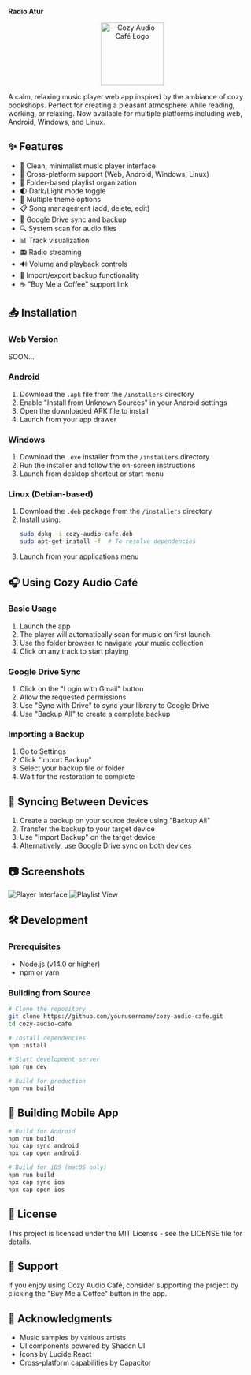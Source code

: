 <p><b> Radio Atur </b></p>

<p align="center">
  <img src="/public/app-icon-animated.gif" alt="Cozy Audio Café Logo" width="128" height="128" />
</p>

A calm, relaxing music player web app inspired by the ambiance of cozy bookshops. Perfect for creating a pleasant atmosphere while reading, working, or relaxing. Now available for multiple platforms including web, Android, Windows, and Linux.

## ✨ Features

- 🎵 Clean, minimalist music player interface
- 📱 Cross-platform support (Web, Android, Windows, Linux)
- 📁 Folder-based playlist organization
- 🌓 Dark/Light mode toggle
- 🎨 Multiple theme options
- 📋 Song management (add, delete, edit)
- 🔄 Google Drive sync and backup
- 🔍 System scan for audio files
- 📊 Track visualization
- 📻 Radio streaming
- 🔊 Volume and playback controls
- 💾 Import/export backup functionality
- ☕ "Buy Me a Coffee" support link

## 📥 Installation

### Web Version
SOON...

### Android
1. Download the `.apk` file from the `/installers` directory
2. Enable "Install from Unknown Sources" in your Android settings
3. Open the downloaded APK file to install
4. Launch from your app drawer

### Windows
1. Download the `.exe` installer from the `/installers` directory
2. Run the installer and follow the on-screen instructions
3. Launch from desktop shortcut or start menu

### Linux (Debian-based)
1. Download the `.deb` package from the `/installers` directory
2. Install using:
   ```bash
   sudo dpkg -i cozy-audio-cafe.deb
   sudo apt-get install -f  # To resolve dependencies
   ```
3. Launch from your applications menu

## 🎧 Using Cozy Audio Café

### Basic Usage
1. Launch the app
2. The player will automatically scan for music on first launch
3. Use the folder browser to navigate your music collection
4. Click on any track to start playing

### Google Drive Sync
1. Click on the "Login with Gmail" button
2. Allow the requested permissions
3. Use "Sync with Drive" to sync your library to Google Drive
4. Use "Backup All" to create a complete backup

### Importing a Backup
1. Go to Settings
2. Click "Import Backup"
3. Select your backup file or folder
4. Wait for the restoration to complete

## 🔄 Syncing Between Devices

1. Create a backup on your source device using "Backup All"
2. Transfer the backup to your target device
3. Use "Import Backup" on the target device
4. Alternatively, use Google Drive sync on both devices

## 📷 Screenshots

![Player Interface](https://images.unsplash.com/photo-1514525253161-7a46d19cd819?w=400)
![Playlist View](https://images.unsplash.com/photo-1514525253161-7a46d19cd819?w=400)

## 🛠️ Development

### Prerequisites
- Node.js (v14.0 or higher)
- npm or yarn

### Building from Source
```bash
# Clone the repository
git clone https://github.com/yourusername/cozy-audio-cafe.git
cd cozy-audio-cafe

# Install dependencies
npm install

# Start development server
npm run dev

# Build for production
npm run build
```

## 📱 Building Mobile App
```bash
# Build for Android
npm run build
npx cap sync android
npx cap open android

# Build for iOS (macOS only)
npm run build
npx cap sync ios
npx cap open ios
```

## 📃 License

This project is licensed under the MIT License - see the LICENSE file for details.

## 💖 Support

If you enjoy using Cozy Audio Café, consider supporting the project by clicking the "Buy Me a Coffee" button in the app.

## 🙏 Acknowledgments

- Music samples by various artists
- UI components powered by Shadcn UI
- Icons by Lucide React
- Cross-platform capabilities by Capacitor
